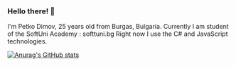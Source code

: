 ### Hello there! 👋
I'm Petko Dimov, 25 years old from Burgas, Bulgaria.
Currently I am student of the SoftUni Academy : softtuni.bg
Right now I use the C# and JavaScript technologies.

[![Anurag's GitHub stats](https://github-readme-stats.vercel.app/api?username=PetkoDimov)](https://github.com/anuraghazra/github-readme-stats)

